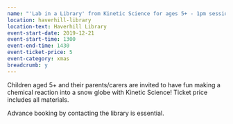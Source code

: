 ```yaml
---
name: "'Lab in a Library' from Kinetic Science for ages 5+ - 1pm session"
location: haverhill-library
location-text: Haverhill Library
event-start-date: 2019-12-21
event-start-time: 1300
event-end-time: 1430
event-ticket-price: 5
event-category: xmas
breadcrumb: y
---
```


Children aged 5+ and their parents/carers are invited to have fun making a chemical reaction into a snow globe with Kinetic Science! Ticket price includes all materials.

Advance booking by contacting the library is essential.
